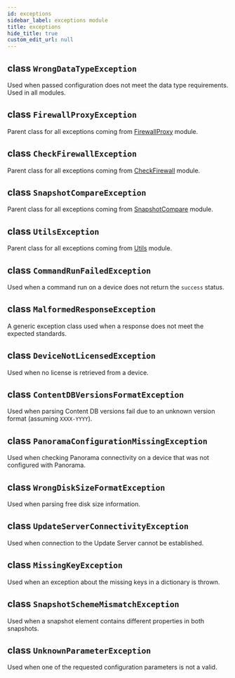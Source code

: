```yaml
---
id: exceptions
sidebar_label: exceptions module
title: exceptions
hide_title: true
custom_edit_url: null
---
```

## class `WrongDataTypeException`

Used when passed configuration does not meet the data type requirements. Used in all modules.

## class `FirewallProxyException`

Parent class for all exceptions coming from [FirewallProxy](/panos/docs/panos-upgrade-assurance/api/firewall_proxy)
module.

## class `CheckFirewallException`

Parent class for all exceptions coming from [CheckFirewall](/panos/docs/panos-upgrade-assurance/api/check_firewall)
module.

## class `SnapshotCompareException`

Parent class for all exceptions coming from [SnapshotCompare](/panos/docs/panos-upgrade-assurance/api/snapshot_compare)
module.

## class `UtilsException`

Parent class for all exceptions coming from [Utils](/panos/docs/panos-upgrade-assurance/api/utils) module.

## class `CommandRunFailedException`

Used when a command run on a device does not return the `success` status.

## class `MalformedResponseException`

A generic exception class used when a response does not meet the expected standards.

## class `DeviceNotLicensedException`

Used when no license is retrieved from a device.

## class `ContentDBVersionsFormatException`

Used when parsing Content DB versions fail due to an unknown version format (assuming `XXXX-YYYY`).

## class `PanoramaConfigurationMissingException`

Used when checking Panorama connectivity on a device that was not configured with Panorama.

## class `WrongDiskSizeFormatException`

Used when parsing free disk size information.

## class `UpdateServerConnectivityException`

Used when connection to the Update Server cannot be established.

## class `MissingKeyException`

Used when an exception about the missing keys in a dictionary is thrown.

## class `SnapshotSchemeMismatchException`

Used when a snapshot element contains different properties in both snapshots.

## class `UnknownParameterException`

Used when one of the requested configuration parameters is not a valid.

